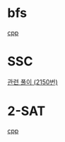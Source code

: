 # bfs

[cpp](./bj-11724/program.cpp)

# SSC

[관련 풀이 (2150번)](https://www.acmicpc.net/source/85699032)

# 2-SAT

[cpp](./class-6/bj-11280/program.cpp)
